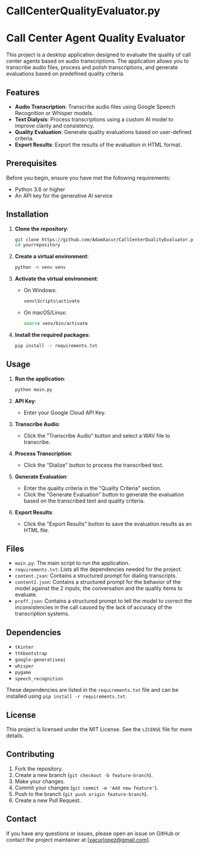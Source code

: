 # CallCenterQualityEvaluator.py
# Call Center Agent Quality Evaluator

This project is a desktop application designed to evaluate the quality of call center agents based on audio transcriptions. The application allows you to transcribe audio files, process and polish transcriptions, and generate evaluations based on predefined quality criteria.

## Features

- **Audio Transcription**: Transcribe audio files using Google Speech Recognition or Whisper models.
- **Text Dialysis**: Process transcriptions using a custom AI model to improve clarity and consistency.
- **Quality Evaluation**: Generate quality evaluations based on user-defined criteria.
- **Export Results**: Export the results of the evaluation in HTML format.

## Prerequisites

Before you begin, ensure you have met the following requirements:

- Python 3.6 or higher
- An API key for the generative AI service

## Installation

1. **Clone the repository**:
    ```sh
    git clone https://github.com/AdamXacur/CallCenterQualityEvaluator.py
    cd yourrepository
    ```

2. **Create a virtual environment**:
    ```sh
    python -m venv venv
    ```

3. **Activate the virtual environment**:
    - On Windows:
        ```sh
        venv\Scripts\activate
        ```
    - On macOS/Linux:
        ```sh
        source venv/bin/activate
        ```

4. **Install the required packages**:
    ```sh
    pip install -r requirements.txt
    ```

## Usage

1. **Run the application**:
    ```sh
    python main.py
    ```

2. **API Key**:
   - Enter your Google Cloud API Key.

3. **Transcribe Audio**:
   - Click the "Transcribe Audio" button and select a WAV file to transcribe.

4. **Process Transcription**:
   - Click the "Dialize" button to process the transcribed text.

5. **Generate Evaluation**:
   - Enter the quality criteria in the "Quality Criteria" section.
   - Click the "Generate Evaluation" button to generate the evaluation based on the transcribed text and quality criteria.

6. **Export Results**:
   - Click the "Export Results" button to save the evaluation results as an HTML file.

## Files

- `main.py`: The main script to run the application.
- `requirements.txt`: Lists all the dependencies needed for the project.
- `content.json`: Contains a structured prompt for dialing transcripts.
- `content2.json`: Contains a structured prompt for the behavior of the model against the 2 inputs, the conversation and the quality items to evaluate.
- `proff.json`: Contains a structured prompt to tell the model to correct the inconsistencies in the call caused by the lack of accuracy of the transcription systems. 

## Dependencies

- `tkinter`
- `ttkbootstrap`
- `google-generativeai`
- `whisper`
- `pygame`
- `speech_recognition`

These dependencies are listed in the `requirements.txt` file and can be installed using `pip install -r requirements.txt`.

## License

This project is licensed under the MIT License. See the `LICENSE` file for more details.

## Contributing

1. Fork the repository.
2. Create a new branch (`git checkout -b feature-branch`).
3. Make your changes.
4. Commit your changes (`git commit -m 'Add new feature'`).
5. Push to the branch (`git push origin feature-branch`).
6. Create a new Pull Request.

## Contact

If you have any questions or issues, please open an issue on GitHub or contact the project maintainer at [xacurlopez@gmail.com].



